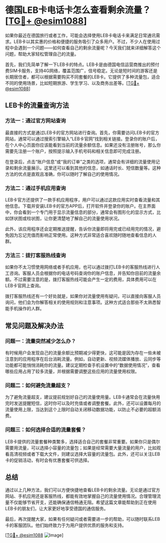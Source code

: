 # 德国LEB卡电话卡怎么查看剩余流量？[[TG💪+ @esim1088](https://t.me/s/esim1088)]

如果你最近在德国旅行或者工作，可能会选择使用LEB卡电话卡来满足日常通讯需求。LEB卡以其实惠的价格和便捷的服务吸引了众多用户。不过，不少人在使用过程中会遇到一个问题——如何查看自己的剩余流量呢？今天我们就来详细解答这个问题，帮助大家轻松管理自己的流量。

首先，我们先简单了解一下LEB卡的特点。LEB卡是由德国电信运营商推出的预付费SIM卡服务，支持4G网络，覆盖范围广，信号稳定。无论是短时间的游客还是长期居住者，都可以根据需要购买不同套餐的LEB卡。它提供了多种流量包，适合不同的使用场景，比如短期旅游、学生学习、以及商务出差等。[[TG💪+ @esim1088](https://t.me/s/esim1088)]

## LEB卡的流量查询方法

### 方法一：通过官方网站查询

最直接的方式是通过LEB卡的官方网站进行查询。首先，你需要访问LEB卡的官方网站，通常可以通过搜索引擎输入“LEB卡官网”找到相关链接。登录你的账户后，在个人中心页面你应该能看到当前的流量余额信息。如果还没有注册账号，那么你需要先注册一个账户，按照提示输入手机号码和相关信息即可完成注册。

在登录后，点击“账户信息”或“我的订单”之类的选项，通常会有详细的流量使用记录和剩余流量展示。这里还可以看到其他的信息，如通话时长、短信数量等。这种方法的优点是直观且准确，你可以随时了解自己的使用情况。

### 方法二：通过手机应用查询

LEB卡官方还提供了一款手机应用程序，用户可以通过这款应用实时查看流量和其他信息。下载并安装LEB卡的官方APP后，打开软件并登录你的账户。在主界面中，你会看到一个专门用于显示流量信息的部分，通常会有图形化的显示方式，比如饼状图或柱状图，让你更清楚地了解自己的流量使用状况。

此外，该应用程序还会定期推送提醒，告诉你流量即将用完或已经用完的情况，避免因为忘记充值而影响正常使用。这种方式非常适合喜欢随时随地查看信息的人群。

### 方法三：拨打客服热线查询

如果你不太习惯使用网络或者手机应用，也可以通过拨打LEB卡的客服热线进行人工咨询。客服人员会根据你的电话号码查询你的账户信息，并告知你目前的流量余额。不过需要注意的是，拨打客服热线可能会产生一定的费用，具体费用可以在LEB卡官网上查询。

拨打客服热线还有一个好处就是，如果你对流量使用有疑问，可以直接向客服人员询问，他们会为你解答相关的使用规则和注意事项。这种方式适合那些不太熟悉智能手机操作的人群。

## 常见问题及解决办法

### 问题一：流量突然减少怎么办？

有时候用户会发现自己的流量余额比预期减少得更快，这可能是因为存在一些未被注意到的应用程序在后台消耗流量。例如，自动更新、视频流媒体播放、云同步等功能都可能悄悄消耗你的流量。建议定期检查手机设置中的“数据使用情况”，查看哪些应用占用了较多流量，并根据需要调整这些应用的流量使用权限。

### 问题二：如何避免流量超支？

为了避免流量超支，建议提前规划好自己的流量使用量。LEB卡通常会在流量快用完时发送提醒短信，这时你可以及时充值或者调整套餐。此外，还可以设置每月的流量使用上限，当达到这个上限时自动关闭移动数据功能，以防止不必要的超额消费。

### 问题三：如何选择合适的流量套餐？

LEB卡提供的流量套餐种类繁多，选择适合自己的套餐非常重要。如果你只是偶尔需要用流量，可以选择小容量的流量包；如果是经常需要大量流量的用户，比如观看高清视频或者下载大文件，则建议选择大容量的流量包。此外，还可以关注LEB卡的促销活动，有时会有优惠套餐可供选择。

## 总结

通过以上几种方法，我们可以方便快捷地查看LEB卡的剩余流量。无论是通过官方网站、手机应用还是客服热线，都能有效地掌握自己的流量使用情况。合理管理流量不仅能够节省开支，还能确保通信畅通无阻。希望这篇文章能帮助到正在使用LEB卡的朋友们，让大家更好地享受德国的通信服务。

最后，再次提醒大家，如果有任何疑问或者需要进一步的帮助，可以随时联系LEB卡的客服团队。他们始终致力于为用户提供优质的服务和支持。

[[TG💪+ @esim1088](https://t.me/s/esim1088) ![Image](https://i.postimg.cc/4NQfJmqS/Snipaste-2025-05-13-00-14-12.png)]